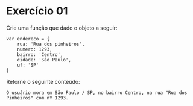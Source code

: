 # Exercício 01

Crie uma função que dado o objeto a seguir:
```
var endereco = {
    rua: 'Rua dos pinheiros',
    numero: 1293,
    bairro: 'Centro',
    cidade: 'São Paulo',
    uf: 'SP'
}
```
Retorne o seguinte conteúdo:
```
O usuário mora em São Paulo / SP, no bairro Centro, na rua "Rua dos Pinheiros" com nº 1293.
```